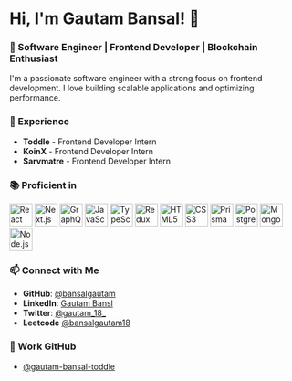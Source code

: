 # Hi, I'm Gautam Bansal! 👋

### 🚀 Software Engineer | Frontend Developer | Blockchain Enthusiast

I'm a passionate software engineer with a strong focus on frontend development. I love building scalable applications and optimizing performance.

### 💼 Experience
- **Toddle** - Frontend Developer Intern
- **KoinX** - Frontend Developer Intern
- **Sarvmatre** - Frontend Developer Intern

### 📚 Proficient in

<p align="left">
  <img src="https://cdn.jsdelivr.net/gh/devicons/devicon/icons/react/react-original.svg" alt="React" width="40" height="40"/>
  <img src="https://cdn.jsdelivr.net/gh/devicons/devicon/icons/nextjs/nextjs-original.svg" alt="Next.js" width="40" height="40"/>
  <img src="https://cdn.jsdelivr.net/gh/devicons/devicon/icons/graphql/graphql-plain.svg" alt="GraphQL" width="40" height="40"/>
  <img src="https://cdn.jsdelivr.net/gh/devicons/devicon/icons/javascript/javascript-original.svg" alt="JavaScript" width="40" height="40"/>
  <img src="https://cdn.jsdelivr.net/gh/devicons/devicon/icons/typescript/typescript-original.svg" alt="TypeScript" width="40" height="40"/>
  <img src="https://cdn.jsdelivr.net/gh/devicons/devicon/icons/redux/redux-original.svg" alt="Redux" width="40" height="40"/>
  <img src="https://cdn.jsdelivr.net/gh/devicons/devicon/icons/html5/html5-original.svg" alt="HTML5" width="40" height="40"/>
  <img src="https://cdn.jsdelivr.net/gh/devicons/devicon/icons/css3/css3-original.svg" alt="CSS3" width="40" height="40"/>
  <img src="https://cdn.jsdelivr.net/gh/devicons/devicon/icons/prisma/prisma-original.svg" alt="Prisma" width="40" height="40"/>
  <img src="https://cdn.jsdelivr.net/gh/devicons/devicon/icons/postgresql/postgresql-original.svg" alt="PostgreSQL" width="40" height="40"/>
  <img src="https://cdn.jsdelivr.net/gh/devicons/devicon/icons/mongodb/mongodb-original.svg" alt="MongoDB" width="40" height="40"/>
  <img src="https://cdn.jsdelivr.net/gh/devicons/devicon/icons/nodejs/nodejs-original.svg" alt="Node.js" width="40" height="40"/>
</p>

### 📫 Connect with Me
- **GitHub**: [@bansalgautam](https://github.com/bansalgautam)
- **LinkedIn**: [Gautam Bansl](https://www.linkedin.com/in/gautambansal1803/)
- **Twitter**: [@gautam_18_](https://x.com/gautam_18_)
- **Leetcode** [@bansalgautam18](https://leetcode.com/u/bansalgautam18/)

### 💼 Work GitHub
- [@gautam-bansal-toddle](https://github.com/gautam-bansal-toddle)


